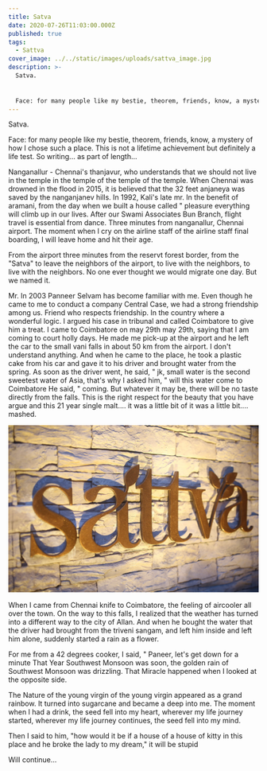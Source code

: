 ```yaml
---
title: Satva
date: 2020-07-26T11:03:00.000Z
published: true
tags:
  - Sattva
cover_image: ../../static/images/uploads/sattva_image.jpg
description: >-
  Satva.


  Face: for many people like my bestie, theorem, friends, know, a mystery of how I chose such a place. This is not a lifetime achievement but definitely a life test. So writing... as part of length...
---
```

Satva.

Face: for many people like my bestie, theorem, friends, know, a mystery of how I chose such a place. This is not a lifetime achievement but definitely a life test. So writing... as part of length...

Nanganallur - Chennai's thanjavur, who understands that we should not live in the temple in the temple of the temple of the temple. When Chennai was drowned in the flood in 2015, it is believed that the 32 feet anjaneya was saved by the nanganjanev hills. In 1992, Kali's late mr. In the benefit of aramani, from the day when we built a house called " pleasure everything will climb up in our lives. After our Swami Associates Bun Branch, flight travel is essential from dance. Three minutes from nanganallur, Chennai airport. The moment when I cry on the airline staff of the airline staff final boarding, I will leave home and hit their age.

From the airport three minutes from the reservt forest border, from the "Satva" to leave the neighbors of the airport, to live with the neighbors, to live with the neighbors. No one ever thought we would migrate one day. But we named it.

Mr. In 2003 Panneer Selvam has become familiar with me. Even though he came to me to conduct a company Central Case, we had a strong friendship among us. Friend who respects friendship. In the country where a wonderful logic. I argued his case in tribunal and called Coimbatore to give him a treat. I came to Coimbatore on may 29th may 29th, saying that I am coming to court holly days. He made me pick-up at the airport and he left the car to the small vani falls in about 50 km from the airport. I don't understand anything. And when he came to the place, he took a plastic cake from his car and gave it to his driver and brought water from the spring. As soon as the driver went, he said, " jk, small water is the second sweetest water of Asia, that's why I asked him, " will this water come to Coimbatore He said, " coming. But whatever it may be, there will be no taste directly from the falls. This is the right respect for the beauty that you have argue and this 21 year single malt.... it was a little bit of it was a little bit.... mashed.

![Satva](../../static/images/uploads/sattva_logo.jpg "Satva")

When I came from Chennai knife to Coimbatore, the feeling of aircooler all over the town. On the way to this falls, I realized that the weather has turned into a different way to the city of Allan. And when he bought the water that the driver had brought from the triveni sangam, and left him inside and left him alone, suddenly started a rain as a flower.

For me from a 42 degrees cooker, I said, " Paneer, let's get down for a minute That Year Southwest Monsoon was soon, the golden rain of Southwest Monsoon was drizzling. That Miracle happened when I looked at the opposite side.

The Nature of the young virgin of the young virgin appeared as a grand rainbow. It turned into sugarcane and became a deep into me. The moment when I had a drink, the seed fell into my heart, wherever my life journey started, wherever my life journey continues, the seed fell into my mind.

Then I said to him, "how would it be if a house of a house of kitty in this place and he broke the lady to my dream," it will be stupid

Will continue...